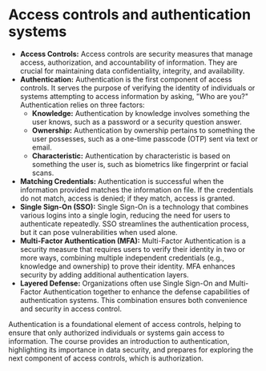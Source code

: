 # Access controls and authentication systems

- **Access Controls:** Access controls are security measures that manage access, authorization, and accountability of information. They are crucial for maintaining data confidentiality, integrity, and availability.
- **Authentication:** Authentication is the first component of access controls. It serves the purpose of verifying the identity of individuals or systems attempting to access information by asking, "Who are you?" Authentication relies on three factors:
	- **Knowledge:** Authentication by knowledge involves something the user knows, such as a password or a security question answer.
	- **Ownership:** Authentication by ownership pertains to something the user possesses, such as a one-time passcode (OTP) sent via text or email.
	- **Characteristic:** Authentication by characteristic is based on something the user is, such as biometrics like fingerprint or facial scans.
- **Matching Credentials:** Authentication is successful when the information provided matches the information on file. If the credentials do not match, access is denied; if they match, access is granted.
- **Single Sign-On (SSO):** Single Sign-On is a technology that combines various logins into a single login, reducing the need for users to authenticate repeatedly. SSO streamlines the authentication process, but it can pose vulnerabilities when used alone.
- **Multi-Factor Authentication (MFA):** Multi-Factor Authentication is a security measure that requires users to verify their identity in two or more ways, combining multiple independent credentials (e.g., knowledge and ownership) to prove their identity. MFA enhances security by adding additional authentication layers.
- **Layered Defense:** Organizations often use Single Sign-On and Multi-Factor Authentication together to enhance the defense capabilities of authentication systems. This combination ensures both convenience and security in access control.

Authentication is a foundational element of access controls, helping to ensure that only authorized individuals or systems gain access to information. The course provides an introduction to authentication, highlighting its importance in data security, and prepares for exploring the next component of access controls, which is authorization.